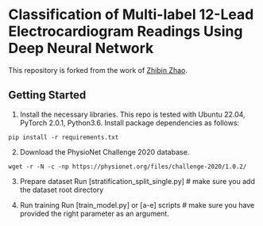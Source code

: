 # Classification of Multi-label 12-Lead Electrocardiogram Readings Using Deep Neural Network

This repository is forked from the work of [Zhibin Zhao](https://zhaozhibin.github.io/).
   

## Getting Started    
1. Install the necessary libraries.
This repo is tested with Ubuntu 22.04, PyTorch 2.0.1, Python3.6. Install package dependencies as follows:

```
pip install -r requirements.txt    
```

2. Download the PhysioNet Challenge 2020 database.   
```
wget -r -N -c -np https://physionet.org/files/challenge-2020/1.0.2/
```

3. Prepare dataset
Run [stratification_split_single.py] # make sure you add the dataset root directory 

4. Run training
Run [train_model.py] or [a-e] scripts # make sure you have provided the right parameter as an argument.